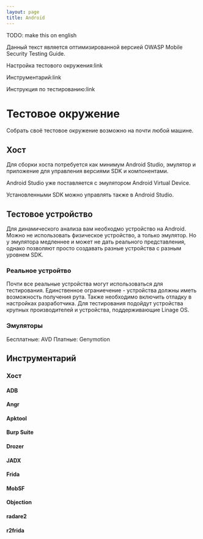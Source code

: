 ```yaml
---
layout: page
title: Android
---
```


TODO: make this on english

Данный текст является оптимизированной версией OWASP Mobile Security Testing Guide.

Настройка тестового окружения:link

Инструментарий:link

Инструкция по тестированию:link

# Тестовое окружение

Собрать своё тестовое окружение возможно на почти любой машине.

## Хост

Для сборки хоста потребуется как минимум Android Studio, эмулятор и приложение для управления версиями SDK и компонентами.

Android Studio уже поставляется с эмулятором Android Virtual Device.

Установленными SDK можно управлять также в Android Studio.

## Тестовое устройство

Для динамического анализа вам необходмо устройство на Android. 
Можно не использовать физическое устройство, а только эмулятор. Но у эмулятора медленнее и может не дать реального представления, однако позволяют просто создавать разные устройства с разным уровнем SDK.

### Реальное устройтво

Почти все реальные устройства могут использоваться для тестирования. Единственное ограниечение - устройства должны иметь возможность получения рута.
Также необходимо включить отладку в настройках разработчика.
Для тестирования подойдут устройства крупных производителей и устройства, поддерживающие Linage OS.

### Эмуляторы

Бесплатные: AVD
Платные: Genymotion

## Инструментарий

### Хост

#### ADB

#### Angr

#### Apktool

#### Burp Suite

#### Drozer

#### JADX

#### Frida

#### MobSF

#### Objection

#### radare2

#### r2frida
